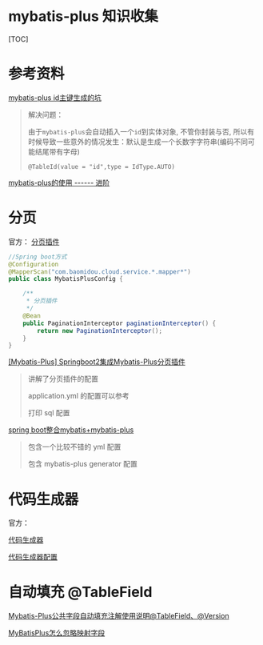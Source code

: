 # mybatis-plus 知识收集

[TOC]

# 参考资料

[mybatis-plus id主键生成的坑](https://blog.csdn.net/qq_34208844/article/details/88819467)

> 解决问题：
>
> 由于`mybatis-plus`会自动插入一个`id`到实体对象, 不管你封装与否, 所以有时候导致一些意外的情况发生：默认是生成一个长数字字符串(编码不同可能结尾带有字母)
>
> ```
> @TableId(value = "id",type = IdType.AUTO)
> ```

[mybatis-plus的使用 ------ 进阶](https://www.jianshu.com/p/a4d5d310daf8)

# 分页

官方： [分页插件](https://mp.baomidou.com/guide/page.html)

```java
//Spring boot方式
@Configuration
@MapperScan("com.baomidou.cloud.service.*.mapper*")
public class MybatisPlusConfig {

    /**
     * 分页插件
     */
    @Bean
    public PaginationInterceptor paginationInterceptor() {
        return new PaginationInterceptor();
    }
}
```



[[Mybatis-Plus] Springboot2集成Mybatis-Plus分页插件](https://www.jianshu.com/p/84f05ac3aeb4)

> 讲解了分页插件的配置
>
> application.yml 的配置可以参考
>
> 打印 sql 配置

[spring boot整合mybatis+mybatis-plus](https://www.cnblogs.com/lianggp/p/7573653.html)

> 包含一个比较不错的 yml 配置
>
> 包含 mybatis-plus generator 配置

# 代码生成器

官方： 

[代码生成器](https://mp.baomidou.com/guide/generator.html)

[代码生成器配置](https://mp.baomidou.com/config/generator-config.htm)

# 自动填充 @TableField

[Mybatis-Plus公共字段自动填充注解使用说明@TableField、@Version](https://blog.csdn.net/tianmaxingkonger/article/details/84851206)

[MyBatisPlus怎么忽略映射字段](https://www.cnblogs.com/yifanSJ/p/9098166.html)